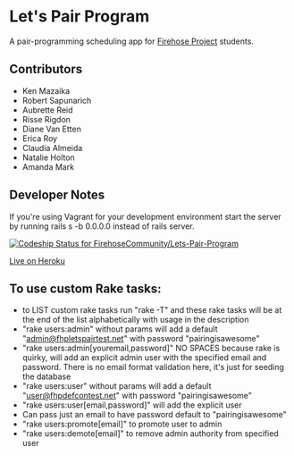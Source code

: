 # Let's Pair Program

A pair-programming scheduling app for [Firehose Project](http://thefirehoseproject.com) students.


## Contributors

* Ken Mazaika
* Robert Sapunarich
* Aubrette Reid
* Risse Rigdon
* Diane Van Etten
* Erica Roy
* Claudia Almeida
* Natalie Holton
* Amanda Mark


## Developer Notes
If you're using Vagrant for your development environment start the server by running rails s -b 0.0.0.0 instead of rails server.

[ ![Codeship Status for FirehoseCommunity/Lets-Pair-Program](https://codeship.com/projects/4e7b2d80-cf85-0133-c208-7ebf8e5f4104/status?branch=master)](https://codeship.com/projects/141277)

[Live on Heroku](http://fhp-lets-pair-program.herokuapp.com)

## To use custom Rake tasks:

* to LIST custom rake tasks run "rake -T" and these rake tasks will be at the end of the list alphabetically with usage in the description
* "rake users:admin" without params will add a default "admin@fhpletspairtest.net" with password "pairingisawesome"
* "rake users:admin[youremail,password]" NO SPACES because rake is quirky, will add an explicit admin user with the specified email and password. There is no email format validation here, it's just for seeding the database
* "rake users:user" without params will add a default "user@fhpdefcontest.net" with password "pairingisawesome"
* "rake users:user[email,password]" will add the explicit user
* Can pass just an email to have password default to "pairingisawesome"
* "rake users:promote[email]" to promote user to admin
* "rake users:demote[email]" to remove admin authority from specified user
